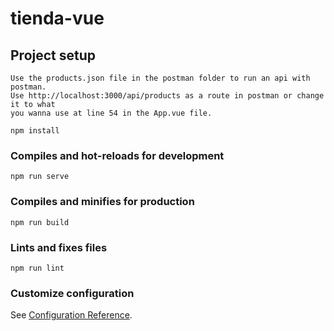 # tienda-vue

## Project setup
```
Use the products.json file in the postman folder to run an api with postman.
Use http://localhost:3000/api/products as a route in postman or change it to what 
you wanna use at line 54 in the App.vue file.
```

```
npm install
```

### Compiles and hot-reloads for development
```
npm run serve
```

### Compiles and minifies for production
```
npm run build
```

### Lints and fixes files
```
npm run lint
```

### Customize configuration
See [Configuration Reference](https://cli.vuejs.org/config/).
